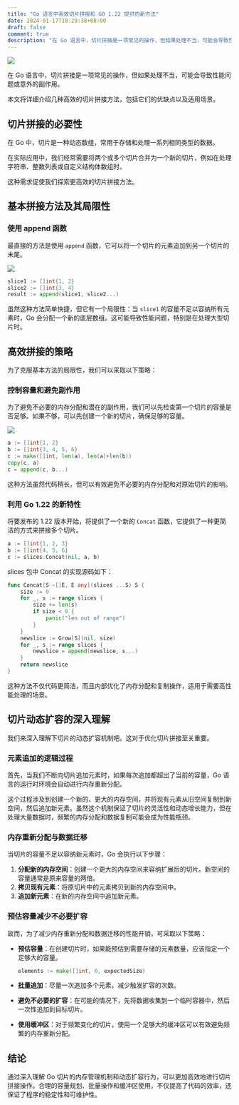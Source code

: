 ```yaml
---
title: "Go 语言中高效切片拼接和 GO 1.22 提供的新方法"
date: 2024-01-17T18:29:38+08:00
draft: false
comment: true
description: "在 Go 语言中，切片拼接是一项常见的操作，但如果处理不当，可能会导致性能问题或意外的副作用。本文将详细介绍几种高效的切片拼接方法，包括它们的优缺点以及适用场景。"
---
```


![](https://cdn.jsdelivr.net/gh/poloxue/images@2024-01/2024-01-17-slices-concatenation-in-golang-01.png)

在 Go 语言中，切片拼接是一项常见的操作，但如果处理不当，可能会导致性能问题或意外的副作用。

本文将详细介绍几种高效的切片拼接方法，包括它们的优缺点以及适用场景。

## 切片拼接的必要性

在 Go 中，切片是一种动态数组，常用于存储和处理一系列相同类型的数据。

在实际应用中，我们经常需要将两个或多个切片合并为一个新的切片，例如在处理字符串、整数列表或自定义结构体数组时。

这种需求促使我们探索更高效的切片拼接方法。

## 基本拼接方法及其局限性

### 使用 append 函数

最直接的方法是使用 `append` 函数，它可以将一个切片的元素追加到另一个切片的末尾。

![](https://cdn.jsdelivr.net/gh/poloxue/images@2024-01/2024-01-17-slices-concatenation-in-golang-02.gif)

```go
slice1 := []int{1, 2}
slice2 := []int{3, 4}
result := append(slice1, slice2...)
```

虽然这种方法简单快捷，但它有一个局限性：当 `slice1` 的容量不足以容纳所有元素时，Go 会分配一个新的底层数组。这可能导致性能问题，特别是在处理大型切片时。

## 高效拼接的策略

为了克服基本方法的局限性，我们可以采取以下策略：

### 控制容量和避免副作用

为了避免不必要的内存分配和潜在的副作用，我们可以先检查第一个切片的容量是否足够。如果不够，可以先创建一个新的切片，确保足够的容量。

![](https://cdn.jsdelivr.net/gh/poloxue/images@2024-01/2024-01-17-slices-concatenation-in-golang-03.gif)

```go
a := []int{1, 2}
b := []int{3, 4, 5, 6}
c := make([]int, len(a), len(a)+len(b))
copy(c, a)
c = append(c, b...)
```

这种方法虽然代码稍长，但可以有效避免不必要的内存分配和对原始切片的影响。

### 利用 Go 1.22 的新特性

将要发布的 1.22 版本开始，将提供了一个新的 `Concat` 函数，它提供了一种更简洁的方式来拼接多个切片。

```go
a := []int{1, 2, 3}
b := []int{4, 5, 6}
c := slices.Concat(nil, a, b)
```

slices 包中 Concat 的实现源码如下：

```go
func Concat[S ~[]E, E any](slices ...S) S {
	size := 0
	for _, s := range slices {
		size += len(s)
		if size < 0 {
			panic("len out of range")
		}
	}
	newslice := Grow[S](nil, size)
	for _, s := range slices {
		newslice = append(newslice, s...)
	}
	return newslice
}
```

这种方法不仅代码更简洁，而且内部优化了内存分配和复制操作，适用于需要高性能处理的场景。

## 切片动态扩容的深入理解

我们来深入理解下切片的动态扩容机制吧。这对于优化切片拼接至关重要。

### 元素追加的逻辑过程

首先，当我们不断向切片追加元素时，如果每次追加都超出了当前的容量，Go 语言的运行时环境会自动进行内存重新分配。

这个过程涉及到创建一个新的、更大的内存空间，并将现有元素从旧空间复制到新空间，然后追加新元素。虽然这个机制保证了切片的灵活性和动态增长能力，但在处理大量数据时，频繁的内存分配和数据复制可能会成为性能瓶颈。

### 内存重新分配与数据迁移

当切片的容量不足以容纳新元素时，Go 会执行以下步骤：

1. **分配新的内存空间**：创建一个更大的内存空间来容纳扩展后的切片。新空间的容量通常是原来容量的两倍。
2. **拷贝现有元素**：将原切片中的元素拷贝到新的内存空间中。
3. **追加新元素**：在新的内存空间中追加新元素。

### 预估容量减少不必要扩容

故而，为了减少内存重新分配和数据迁移的性能开销，可采取以下策略：

- **预估容量**：在创建切片时，如果能预估到需要存储的元素数量，应该指定一个足够大的容量。
  
  ```go
  elements := make([]int, 0, expectedSize)
  ```

- **批量追加**：尽量一次追加多个元素，减少触发扩容的次数。
- **避免不必要的扩容**：在可能的情况下，先将数据收集到一个临时容器中，然后一次性追加到目标切片。
- **使用缓冲区**：对于频繁变化的切片，使用一个足够大的缓冲区可以有效避免频繁的内存重新分配。

## 结论

通过深入理解 Go 切片的内存管理机制和动态扩容行为，可以更加高效地进行切片拼接操作。合理的容量规划、批量操作和缓冲区使用，不仅提高了代码的效率，还保证了程序的稳定性和可维护性。

